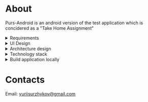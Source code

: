 # About

Purs-Android is an android version of the test application which is concidered as a "Take Home
Assignment"
<details>
  <summary>Requirements</summary>

# Requirements

## Data Layer

### Connection

- The application must have connection to the internet to retrieve the working hours
- If no connection, the error should be displayed notifying user that he has no connection to the
  internet
- If connection lost during request, the error should be displayed notifying a user that connection
  to the endpoint failed
- If there is no connection or the connection is lost while retrieving data from a remote computer,
  the cached data, if any, should be displayed

### Cache

- When application successfully retrieved the data from remote that data should be persisted on the
  device for further usage if needed
- Every time user opens application the cache should be updated in order to keep data fresh

### Data format

#### Cloud

The JSON structure contains location structure so the DTO for **location** should be created with
the following fields

- Location name –_String_
- List of working days –_Collection_

The **working day** structure should contain the following fields:

- Day of week –_String_
- Start local time –_String_
- End local time –_String_

#### Cache

The cached structure should be similar to the cloud. There should be 2 entities: **location** and *
*working hours**. The location structure should contain location id which can be an integer, and the
location name which is the String.

Location

- `LocationId` – _Int_
- `LocationName` – _String_

Working hours

- `WorkDayName` –_String_
- `StartTime` –_String_
- `EndTime` –_String_
- `LocationId` –_Int_ (a foreign key pointing a location associated with it)

## Business requirements

### General statements

- The main use of this application is to show the user the operating hours of a specific business
  point (location).
- The user may open application with or without internet in the local country and the application
  should display information for the working hours for a specific business (location)
- User should be able to see if the location is open now, or closed, or closes within an hour
- Different labels should be displayed for different edge cases:
    - _"Open until {time}"_ – if the location is opened when user is viewing information
    - _"Open until {time}, reopens {next time}"_– if the location is open now, but it may be closed
      within an hour
    - _"Opens again {next time}"_ – if the location is closed but will be opened in less than 24
      hours
    - _"Opens {day} {time}"_ – if the location is closed and will not be opened in 24 hours
- The color indicator should be present on the location info
    - If the location is opened – 🟢
    - If the location closes within an hour – 🟡
    - If the location is closed – 🔴
- The time format should be the local either **24h** or **12h**

### Data format

- All operation hours should be grouped in one day. This means that if JSON file contains same day
  name but different hours of work they have to be displayed in one row.\
  __For example__, instead of displaying:\
  _Monday: 10am-12pm_\
  _Monday: 5pm-9pm_\
  The application should display:
  _Monday: 10am-12pm, 5pm-9pm_

### Edge Cases

#### Single time per day

If there is only one time slot for the day the only one time segment should be displayed:

```json
{
  "day_of_week": "MON",
  "start_local_time": "09:00:00",
  "end_local_time": "17:00:00"
}
```

#### Multiple Time Segments per Day

If the JSON structure contains more than 1 section for the same date the time slots should be
combined and should be displayed in a single section:

```json
{
  "day_of_week": "MON",
  "start_local_time": "09:00:00",
  "end_local_time": "12:00:00"
},
{
"day_of_week": "MON",
"start_local_time": "13:00:00",
"end_local_time": "17:00:00"
}
```

For the example above the:
_Monday: 9am-12pm, 1pm-5pm_ should be displayed

#### Late-Night Hours

- Open Until Midnight

```json
{
  "day_of_week": "MON",
  "start_local_time": "09:00:00",
  "end_local_time": "24:00:00"
}
```

This JSON should be converted to "Open until midnight"

- Open Until Early Morning
  Open until early morning means that the location opens one day and continues to operate at night
  the next day. The JSON would looks the following way:

```json
{
  "day_of_week": "MON",
  "start_local_time": "09:00:00",
  "end_local_time": "24:00:00"
},
{
"day_of_week": "TUE",
"start_local_time": "00:00:00",
"end_local_time": "02:00:00"
}
```

> [!NOTE]  
> This case only works if the work time is continuous, that is, there is no break between the end of
> one day's work and the start of another day. In this case 2am time belongs to Monday and it counts
> that Tuesday is not working day and should be displayed as closed the whole day unless no other
> working hours for this particular day.

#### Open 24 hours

The location may be opened 24 hours for the day if `start_local_date` is 00:00 and
the `end_local_date` is 24:00. The "Open 24 hours" has to be displayed.

```json
{
  "day_of_week": "MON",
  "start_local_time": "00:00:00",
  "end_local_time": "24:00:00"
}
```

#### Closed Entire Day

```json
{
  "day_of_week": "MON",
  "start_local_time": "00:00:00",
  "end_local_time": "00:00:00"
}
```

</details>

<details>
  <summary> UI Design </summary>

# UI Design

The primary source of design requirements is
the [Figma document](https://www.figma.com/file/5BXJxCRmeOCeWyW9D0ivc7/Mobile-Take-home?type=design&node-id=0%3A1&mode=design&t=esTJOvM76vo0a121-1)

### Background

The background of application screen is
the [image](https://lh3.googleusercontent.com/p/AF1QipNvaaR6eoBC7I48N_-ROU30qsi_h2Sf5eQRxWtr=s1360-w1360-h1020).
There is no specific requirements, so it can either be used as asset or may be downloaded for user.

#### Decision:

In order to reduce the load on the network and avoid unnecessary calls to the network, it would be
better to use an image as an asset croped for different screen sizes.

### Location selection

In the example JSON structure the only one location is available, but to make things more flexible
and scalable it would be better if we would open selection screen in case of multiple location
available. So the logic should be the following:

- If there is only one location in the structure, then a screen with details by working hours
  immediately opens.
- If there is multiple locations the selection screen should be displayed.
- If no location received the dialog should appear to notify user about the failure

### Location screen

Components:

- Title: The title is the location name. Should have the `Title 1` style. Aligned to the top of
  parent and stretched to the width of screen.
- Working hours dropdown menu.
    - Aligned to the bottom of Title.
    - Displayes "Open ..." label based on
      the [requirements](https://github.com/yuriisurzhykov/Purs-Android/tree/003-create-a-detailed-description-for-ui-layer?tab=readme-ov-file#general-statements)
    - Color bullet indicator to visualise the current status of location
    - "See more hours" label to hint the user that more hours available to see

### Working hours selection

- When user clicks the dropdown menu the previous content should remain unchanged but menu must
  drops down.
- Working days should be aligned the following way:
    - Name of the day aligned to the right
    - Hours aligned to the left. If more than one time slot available for the day, it should appear
      right under the first time occurence.
- It's better to animate dropdown effect to make the UI smooth

## User flow

1. App Launch:
   The app starts, and the user sees a loading screen or the main screen.
2. Location Selection Screen:
   After loading, the user is presented with a screen to select a location from a list of available
   locations.
3. Location Selection:
   The user selects a location from the list.
   Upon selection, the app navigates to the detailed working hours screen for the chosen location.
4. Working Hours Screen:
   On this screen, the user sees the location name and its working hours.
   The user can navigate back to the location selection screen to choose another location.

### Visualization of User Flow

<img src="https://github.com/yuriisurzhykov/Purs-Android/assets/44873047/0359dacb-0c88-4239-b2d3-f2b75f3355ed" alt="drawing" width="350"/>

### Location selection screen

#### UI Elements

- Navigation Bar/App Bar with the title "Select Location".
- List of locations (List in SwiftUI, LazyColumn in Jetpack Compose).
- Loading indicator (ProgressView in SwiftUI, CircularProgressIndicator in Jetpack Compose) while
  data is being loaded.
- Each list item should be styled as a card (CardView) with the location name and an arrow
  indicating navigation to the detail screen.

#### Actions

When a list item is tapped, the app navigates to the detailed working hours screen for the selected
location.
</details>

<details>
  <summary>Architecture design</summary>

# Architecture design

## Multimodule Structure

A multimodule architecture allows splitting the project into independent modules, improving
maintainability, testability, and build speed. The proposed structure:

- **core:** This module contains abstract components such as dispatchers, mapper interfaces and
  everything that can be shared between different modules.
- **app:** The main application module that ties together all other modules.
- **data:** The module for managing data (cloud and cache).
- **domain:** The module for business logic and use cases.
- **presentation:** The module for UI and ViewModel.

## Module Structure

### app Module

The main entry point of the application.
Dependencies on other modules (data, domain, presentation).
Dagger Hilt configurations for dependency injection.

### data Module

Submodules:

- **cloud:** Handling network requests (Ktor or Retrofit).
- **cache:** Handling database operations (Room).
- **Repository:** Combining data from cloud and cache (should not be a separate module, it can be
  located in main source set)

### domain Module

#### Use cases

Business logic and data formatting

- Use case to build proper workdays list
- Use case to format date and time
- Use case to build current working day details (have to be triggered every minute to keep the
  current information up to date for the user)

#### Entities

Business data models.

Business layour have to contain 3 structures:

- `Location`
    - _Location name_
    - _List of workdays_ (always 7 items length)
- `WorkDay`
    - _WorkingHour_ (might be a list of strings or Empty if no working hours fetched from cloud for
      the day)
- `CurrentWorkDay`
    - _Open status_: { OpenUntil(time), ClosesWithinHour(next open time), ClosedOpensNextDay(open
      time), Closed(next open day, next open hours) }

### presentation Module

- ViewModel: Managing UI state.
- UI: User interface components (SwiftUI for iOS and Jetpack Compose for Android).

</details>

<details>
  <summary> Technology stack </summary>

# Technology stack

## Fetching data from cloud

The application must talk to the server to receive location details. The most advanced libraries for
working with the network are:

- [Ktor](https://ktor.io/docs/client-create-multiplatform-application.html)
- [Retrofit](https://square.github.io/retrofit/)

When choosing between these two libraries, preference is given to `Retrofit` due to its simplicity
and ease of configuration in a native android project.

## Data persistence

For data persistence there are a bunch of libraries either SQL or NoSQL. The most popular libaries
for data persistence for native android application are the following:

- [Room](https://developer.android.com/training/data-storage/room) – Library built on top of SQLite
- [Realm](https://www.mongodb.com/docs/atlas/device-sdks/sdk/kotlin/install/#std-label-kotlin-install-android) –
  NoSQL database
- [SqlDelight](https://github.com/cashapp/sqldelight)

Choosing between these libraries the easiest and the fast-to-implement solution would be Android
Room so the **decision** is to take `Android Room` to cache the cloud data

## Concurrency

Taking into account that the Application is an Android app which will be written fully in
Kotlin, [Kotlin Coroutines](https://kotlinlang.org/docs/coroutines-overview.html) will be used for
the concurrency.

## UI Framework

The requirements for the application is to write UI
using [Jetpack Compose](https://developer.android.com/develop/ui/compose/documentation) so
the `Compose` will be used for the UI part of application.
</details>

<details>
  <summary>Build application locally</summary>

### Create a keystore file
(if you want to make a debug build, you may skip this section)

First of all you need to generate a keystore file with .jks extension
### Create signing.properties file in project
After you created a keystore file you have to create a `signing.properties` file in root folder of the project. The content of the file should be the following:
```
keystoreFile=purs_android_key.jks
keystorePassword=Purs2024
keyAlias=purs
keyPassword=Purs2024
```
**NOTE:** You can leave all variables empty if you just want to make a debug build
</details>

# Contacts

Email: yuriisurzhykov@gmail.com
